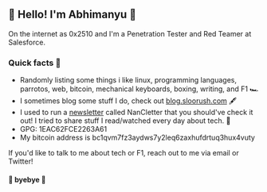 ## :wave: Hello! I'm Abhimanyu :wave:

<!-- <img src="https://i.giphy.com/media/dbtDDSvWErdf2/giphy.webp"></img> -->

On the internet as 0x2510 and I'm a Penetration Tester and Red Teamer at Salesforce.


### Quick facts 🧩

- Randomly listing some things i like linux, programming languages, parrotos, web, bitcoin, mechanical keyboards, boxing, writing, and F1 🏎️
- I sometimes blog some stuff I do, check out [blog.sloorush.com](https://blog.sloorush.com/) 🖋
- I used to run a [newsletter](https://nancletter.0x2510.com) called NanCletter that you should've check it out! I tried to share stuff I read/watched every day about tech. 📰
- GPG: 1EAC62FCE2263A61
- My bitcoin address is bc1qvm7fz3aydws7y2leq6zaxhufdrtuq3hux4vuty

If you'd like to talk to me about tech or F1, reach out to me via email or Twitter!

#### :wave: byebye :wave:
